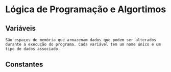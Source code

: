
# Lógica de Programação e Algortimos

## Variáveis

    São espaços de memória que armazenam dados que podem ser alterados durante a execução do programa. Cada variável tem um nome único e um tipo de dados associado.
## Constantes
